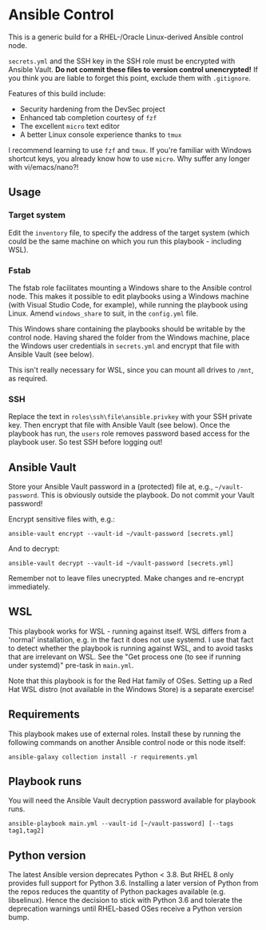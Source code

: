 # Ansible Control
This is a generic build for a RHEL-/Oracle Linux-derived Ansible control node.

`secrets.yml` and the SSH key in the SSH role must be encrypted with Ansible
Vault. **Do not commit these files to version control unencrypted!** If you
think you are liable to forget this point, exclude them with `.gitignore`.

Features of this build include:

- Security hardening from the DevSec project
- Enhanced tab completion courtesy of `fzf`
- The excellent `micro` text editor
- A better Linux console experience thanks to `tmux`

I recommend learning to use `fzf` and `tmux`. If you're familiar with Windows
shortcut keys, you already know how to use `micro`. Why suffer any longer with
vi/emacs/nano?!

## Usage

### Target system

Edit the `inventory` file, to specify the address of the target system (which
could be the same machine on which you run this playbook - including WSL).

### Fstab

The fstab role facilitates mounting a Windows share to the Ansible control node.
This makes it possible to edit playbooks using a Windows machine (with Visual
Studio Code, for example), while running the playbook using Linux. Amend
`windows_share` to suit, in the `config.yml` file.

This Windows share containing the playbooks should be writable by the control
node. Having shared the folder from the Windows machine, place the Windows user
credentials in `secrets.yml` and encrypt that file with Ansible Vault (see
below).

This isn't really necessary for WSL, since you can mount all drives to `/mnt`,
as required.

### SSH

Replace the text in `roles\ssh\file\ansible.privkey` with your SSH private key.
Then encrypt that file with Ansible Vault (see below). Once the playbook has
run, the `users` role removes password based access for the playbook user. So
test SSH before logging out!

## Ansible Vault

Store your Ansible Vault password in a (protected) file at, e.g.,
`~/vault-password`. This is obviously outside the playbook. Do not commit your
Vault password!

Encrypt sensitive files with, e.g.:

    ansible-vault encrypt --vault-id ~/vault-password [secrets.yml]

And to decrypt:

    ansible-vault decrypt --vault-id ~/vault-password [secrets.yml]

Remember not to leave files unecrypted. Make changes and re-encrypt immediately.

## WSL

This playbook works for WSL - running against itself. WSL differs from a
'normal' installation, e.g. in the fact it does not use systemd. I use that fact
to detect whether the playbook is running against WSL, and to avoid tasks that
are irrelevant on WSL. See the "Get process one (to see if running under
systemd)" pre-task in `main.yml`.

Note that this playbook is for the Red Hat family of OSes. Setting up a Red Hat
WSL distro (not available in the Windows Store) is a separate exercise!

## Requirements
This playbook makes use of external roles. Install these by running the
following commands on another Ansible control node or this node itself:
   
    ansible-galaxy collection install -r requirements.yml

## Playbook runs
You will need the Ansible Vault decryption password available for playbook runs.

    ansible-playbook main.yml --vault-id [~/vault-password] [--tags tag1,tag2]

## Python version

The latest Ansible version deprecates Python < 3.8. But RHEL 8 only provides
full support for Python 3.6. Installing a later version of Python from the
repos reduces the quantity of Python packages available (e.g. libselinux).
Hence the decision to stick with Python 3.6 and tolerate the deprecation
warnings until RHEL-based OSes receive a Python version bump.